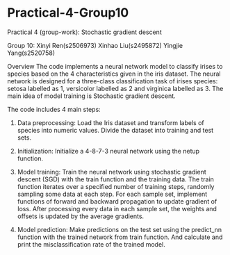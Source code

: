 # Practical-4-Group10
Practical 4 (group-work): Stochastic gradient descent

Group 10: 
Xinyi Ren(s2506973)
Xinhao Liu(s2495872)
Yingjie Yang(s2520758)

Overview
The code implements a neural network model to classify irises to species based
on the 4 characteristics given in the iris dataset. The neural network is
designed for a three-class classification task of irises species: setosa
labelled as 1, versicolor labelled as 2 and virginica labelled as 3. The main
idea of model training is Stochastic gradient descent.

The code includes 4 main steps:

1. Data preprocessing:
Load the Iris dataset and transform labels of species into numeric values.
Divide the dataset into training and test sets.

2. Initialization:
Initialize a 4-8-7-3 neural network using the netup function.

3. Model training:
Train the neural network using stochastic gradient descent (SGD) with the
train function and the training data. The train function iterates over a
specified number of training steps, randomly sampling some data at each step.
For each sample set, implement functions of forward and backward propagation
to update gradient of loss. After processing every data in each sample set,
the weights and offsets is updated by the average gradients.

4. Model prediction:
Make predictions on the test set using the predict_nn function with the trained
network from train function. And calculate and print the misclassification
rate of the trained model.


